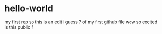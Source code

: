 # hello-world
my first rep 
so this is an edit i guess ?
of my first github file wow 
so excited 
is this public ?

